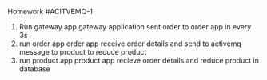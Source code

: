 Homework #ACITVEMQ-1

1. Run gateway app
   gateway application sent order to order app in every 3s
2. run order app
   order app receive order details and send to activemq message to product to reduce product
3. run product app
   product app recieve order details and reduce product in database